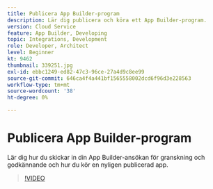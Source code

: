 ```yaml
---
title: Publicera App Builder-program
description: Lär dig publicera och köra ett App Builder-program.
version: Cloud Service
feature: App Builder, Developing
topic: Integrations, Development
role: Developer, Architect
level: Beginner
kt: 9462
thumbnail: 339251.jpg
exl-id: ebbc1249-ed82-47c3-96ce-27a4d9c8ee99
source-git-commit: 646ca4f4a441bf1565558002dcd6f96d3e228563
workflow-type: tm+mt
source-wordcount: '38'
ht-degree: 0%

---
```


# Publicera App Builder-program

Lär dig hur du skickar in din App Builder-ansökan för granskning och godkännande och hur du kör en nyligen publicerad app.

>[!VIDEO](https://video.tv.adobe.com/v/339251/?quality=12&learn=on)
